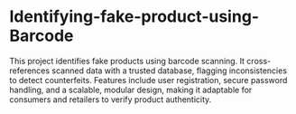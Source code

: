 # Identifying-fake-product-using-Barcode
This project identifies fake products using barcode scanning. It cross-references scanned data with a trusted database, flagging inconsistencies to detect counterfeits. Features include user registration, secure password handling, and a scalable, modular design, making it adaptable for consumers and retailers to verify product authenticity.
